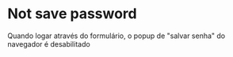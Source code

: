 # Not save password
Quando logar através do formulário, o popup de "salvar senha" do navegador é desabilitado
